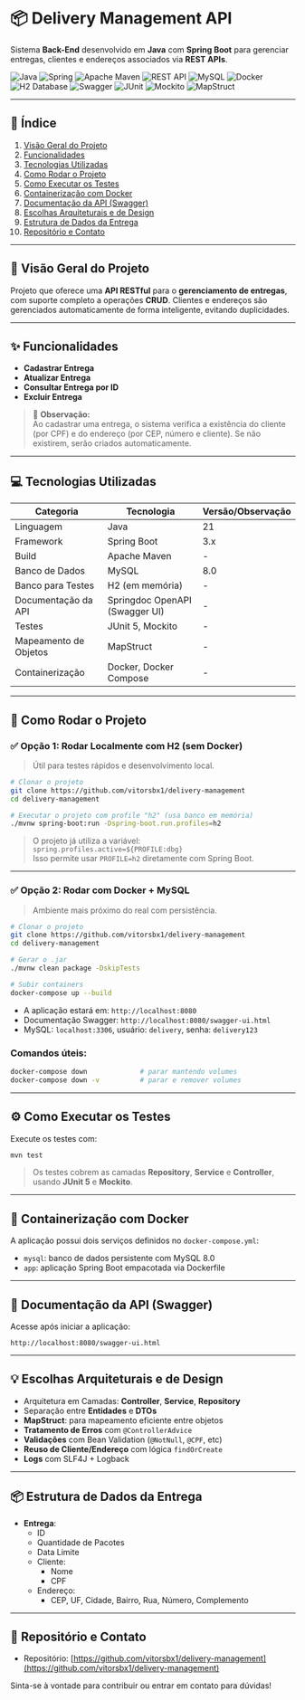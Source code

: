 # 📦 Delivery Management API

Sistema **Back-End** desenvolvido em **Java** com **Spring Boot** para gerenciar entregas, clientes e endereços associados via **REST APIs**.

![Java](https://img.shields.io/badge/java-%23ED8B00.svg?style=for-the-badge&logo=openjdk&logoColor=white)
![Spring](https://img.shields.io/badge/spring-%236DB33F.svg?style=for-the-badge&logo=spring&logoColor=white)
![Apache Maven](https://img.shields.io/badge/Apache%20Maven-C71A36?style=for-the-badge&logo=Apache%20Maven&logoColor=white)
![REST API](https://img.shields.io/badge/REST%20API-4CAF50?style=for-the-badge&logo=cloudflare&logoColor=white)
![MySQL](https://img.shields.io/badge/MySQL-00758F?style=for-the-badge&logo=mysql&logoColor=white)
![Docker](https://img.shields.io/badge/Docker-2496ED?style=for-the-badge&logo=docker&logoColor=white)
![H2 Database](https://img.shields.io/badge/h2_database-09476b?style=for-the-badge&logo=h2database&logoColor=white)
![Swagger](https://img.shields.io/badge/Swagger-85EA2D?style=for-the-badge&logo=swagger&logoColor=white)
![JUnit](https://img.shields.io/badge/JUnit5-25A162?style=for-the-badge&logo=junit5&logoColor=white)
![Mockito](https://img.shields.io/badge/Mockito-8892BF?style=for-the-badge&logo=mockito&logoColor=white)
![MapStruct](https://img.shields.io/badge/MapStruct-F89820?style=for-the-badge&logo=mapstruct&logoColor=white)

---

## 📁 Índice

1. [Visão Geral do Projeto](#-visão-geral-do-projeto)  
2. [Funcionalidades](#-funcionalidades)  
3. [Tecnologias Utilizadas](#-tecnologias-utilizadas)  
4. [Como Rodar o Projeto](#-como-rodar-o-projeto)  
5. [Como Executar os Testes](#-como-executar-os-testes)  
6. [Containerização com Docker](#-containerização-com-docker)  
7. [Documentação da API (Swagger)](#-documentação-da-api-swagger)  
8. [Escolhas Arquiteturais e de Design](#-escolhas-arquiteturais-e-de-design)  
9. [Estrutura de Dados da Entrega](#-estrutura-de-dados-da-entrega)  
10. [Repositório e Contato](#-repositório-e-contato)  

---

## 📝 Visão Geral do Projeto

Projeto que oferece uma **API RESTful** para o **gerenciamento de entregas**, com suporte completo a operações **CRUD**. Clientes e endereços são gerenciados automaticamente de forma inteligente, evitando duplicidades.

---

## ✨ Funcionalidades

- **Cadastrar Entrega**  
- **Atualizar Entrega**  
- **Consultar Entrega por ID**  
- **Excluir Entrega**  

> 📌 **Observação:**  
> Ao cadastrar uma entrega, o sistema verifica a existência do cliente (por CPF) e do endereço (por CEP, número e cliente). Se não existirem, serão criados automaticamente.

---

## 💻 Tecnologias Utilizadas

| Categoria               | Tecnologia                       | Versão/Observação         |
|------------------------|----------------------------------|---------------------------|
| Linguagem              | Java                             | 21                        |
| Framework              | Spring Boot                      | 3.x                       |
| Build                  | Apache Maven                     | -                         |
| Banco de Dados         | MySQL                            | 8.0                       |
| Banco para Testes      | H2 (em memória)                  | -                         |
| Documentação da API    | Springdoc OpenAPI (Swagger UI)   | -                         |
| Testes                 | JUnit 5, Mockito                 | -                         |
| Mapeamento de Objetos  | MapStruct                        | -                         |
| Containerização        | Docker, Docker Compose           | -                         |

---

## 🚀 Como Rodar o Projeto

### ✅ Opção 1: Rodar Localmente com H2 (sem Docker)

> Útil para testes rápidos e desenvolvimento local.

```bash
# Clonar o projeto
git clone https://github.com/vitorsbx1/delivery-management
cd delivery-management

# Executar o projeto com profile "h2" (usa banco em memória)
./mvnw spring-boot:run -Dspring-boot.run.profiles=h2
```

> O projeto já utiliza a variável:  
> `spring.profiles.active=${PROFILE:dbg}`  
> Isso permite usar `PROFILE=h2` diretamente com Spring Boot.

---

### ✅ Opção 2: Rodar com Docker + MySQL

> Ambiente mais próximo do real com persistência.

```bash
# Clonar o projeto
git clone https://github.com/vitorsbx1/delivery-management
cd delivery-management

# Gerar o .jar
./mvnw clean package -DskipTests

# Subir containers
docker-compose up --build
```

- A aplicação estará em: `http://localhost:8080`
- Documentação Swagger: `http://localhost:8080/swagger-ui.html`
- MySQL: `localhost:3306`, usuário: `delivery`, senha: `delivery123`

### Comandos úteis:

```bash
docker-compose down             # parar mantendo volumes
docker-compose down -v          # parar e remover volumes
```

---

## ⚙️ Como Executar os Testes

Execute os testes com:

```bash
mvn test
```

> Os testes cobrem as camadas **Repository**, **Service** e **Controller**, usando **JUnit 5** e **Mockito**.

---

## 🐳 Containerização com Docker

A aplicação possui dois serviços definidos no `docker-compose.yml`:

- `mysql`: banco de dados persistente com MySQL 8.0
- `app`: aplicação Spring Boot empacotada via Dockerfile

---

## 📄 Documentação da API (Swagger)

Acesse após iniciar a aplicação:

```
http://localhost:8080/swagger-ui.html
```

---

## 💡 Escolhas Arquiteturais e de Design

- Arquitetura em Camadas: **Controller**, **Service**, **Repository**
- Separação entre **Entidades** e **DTOs**
- **MapStruct**: para mapeamento eficiente entre objetos
- **Tratamento de Erros** com `@ControllerAdvice`
- **Validações** com Bean Validation (`@NotNull`, `@CPF`, etc)
- **Reuso de Cliente/Endereço** com lógica `findOrCreate`
- **Logs** com SLF4J + Logback

---

## 📦 Estrutura de Dados da Entrega

- **Entrega**:
  - ID
  - Quantidade de Pacotes
  - Data Limite
  - Cliente:
    - Nome
    - CPF
  - Endereço:
    - CEP, UF, Cidade, Bairro, Rua, Número, Complemento

---

## 🔗 Repositório e Contato

- Repositório: [https://github.com/vitorsbx1/delivery-management](https://github.com/vitorsbx1/delivery-management)

Sinta-se à vontade para contribuir ou entrar em contato para dúvidas!
